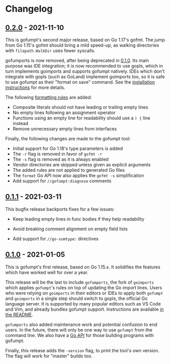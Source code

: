 # Changelog

## [0.2.0] - 2021-11-10

This is gofumpt's second major release, based on Go 1.17's gofmt.
The jump from Go 1.15's gofmt should bring a mild speed-up,
as walking directories with `filepath.WalkDir` uses fewer syscalls.

gofumports is now removed, after being deprecated in [0.1.0].
Its main purpose was IDE integration; it is now recommended to use gopls,
which in turn implements goimports and supports gofumpt natively.
IDEs which don't integrate with gopls (such as GoLand) implement goimports too,
so it is safe to use gofumpt as their "format on save" command.
See the [installation instructions](https://github.com/mvdan/gofumpt#Installation)
for more details.

The following [formatting rules](https://github.com/mvdan/gofumpt#Added-rules) are added:

* Composite literals should not have leading or trailing empty lines
* No empty lines following an assignment operator
* Functions using an empty line for readability should use a `) {` line instead
* Remove unnecessary empty lines from interfaces

Finally, the following changes are made to the gofumpt tool:

* Initial support for Go 1.18's type parameters is added
* The `-r` flag is removed in favor of `gofmt -r`
* The `-s` flag is removed as it is always enabled
* Vendor directories are skipped unless given as explicit arguments
* The added rules are not applied to generated Go files
* The `format` Go API now also applies the `gofmt -s` simplification
* Add support for `//gofumpt:diagnose` comments

## [0.1.1] - 2021-03-11

This bugfix release backports fixes for a few issues:

* Keep leading empty lines in func bodies if they help readability

* Avoid breaking comment alignment on empty field lists

* Add support for `//go-sumtype:` directives

## [0.1.0] - 2021-01-05

This is gofumpt's first release, based on Go 1.15.x. It solidifies the features
which have worked well for over a year.

This release will be the last to include `gofumports`, the fork of `goimports`
which applies `gofumpt`'s rules on top of updating the Go import lines. Users
who were relying on `goimports` in their editors or IDEs to apply both `gofumpt`
and `goimports` in a single step should switch to gopls, the official Go
language server. It is supported by many popular editors such as VS Code and
Vim, and already bundles gofumpt support. Instructions are available [in the
README](https://github.com/mvdan/gofumpt).

`gofumports` also added maintenance work and potential confusion to end users.
In the future, there will only be one way to use `gofumpt` from the command
line. We also have a [Go API](https://pkg.go.dev/mvdan.cc/gofumpt/format) for
those building programs with gofumpt.

Finally, this release adds the `-version` flag, to print the tool's own version.
The flag will work for "master" builds too.

[0.2.0]: https://github.com/mvdan/gofumpt/releases/tag/v0.2.0
[0.1.1]: https://github.com/mvdan/gofumpt/releases/tag/v0.1.1
[0.1.0]: https://github.com/mvdan/gofumpt/releases/tag/v0.1.0
